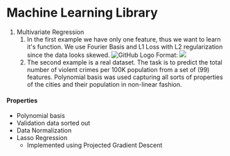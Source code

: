 # Machine Learning Library
1. Multivariate Regression
	1. In the first example we have only one feature, thus we want to learn it's function. We use Fourier Basis and L1 Loss with L2 regularization since the data looks skewed.
	![GitHub Logo](/PlotFunctions10.png)
	Format: ![](url) 
	2. The second example is a real dataset. The task is to predict the total number of violent crimes per 100K population from a set of (99) features. Polynomial basis was used capturing all sorts of properties of the cities and their population in non-linear fashion.
#### Properties
* Polynomial basis
* Validation data sorted out
* Data Normalization
* Lasso Regression
	* Implemented using Projected Gradient Descent